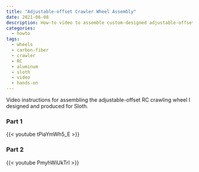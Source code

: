 ```yaml
---
title: "Adjustable-offset Crawler Wheel Assembly"
date: 2021-06-08
description: How-to video to assemble custom-designed adjustable-offset crawler wheels
categories:
  - howto
tags:
  - wheels
  - carbon-fiber
  - crawler
  - RC
  - aluminum
  - sloth
  - video
  - hands-on
---
```


Video instructions for assembling the adjustable-offset RC crawling wheel I designed and produced for Sloth.

### Part 1

{{< youtube tPiaYmWh5_E >}}

### Part 2

{{< youtube PmyhWiUkTrI >}}
